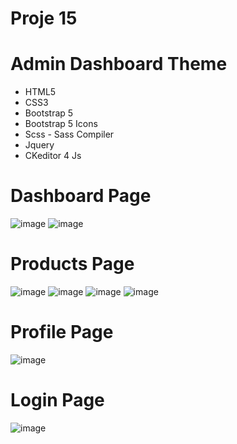 # Proje 15

# Admin Dashboard Theme
<ul>
  <li>HTML5</li>
  <li>CSS3</li>
  <li>Bootstrap 5</li>
  <li>Bootstrap 5 Icons</li>
  <li>Scss - Sass Compiler</li>
  <li>Jquery</li>
  <li>CKeditor 4 Js</li>
</ul>

# Dashboard Page
![image](https://user-images.githubusercontent.com/115400485/223115278-51a38df7-417a-430d-afb9-5ded6b5b14d4.png)
![image](https://user-images.githubusercontent.com/115400485/223114457-fd96474b-0b75-4857-b15b-74a0ef17d68c.png)

# Products Page
![image](https://user-images.githubusercontent.com/115400485/223114850-845e86f8-efee-4c47-a4ac-f536c6be9338.png)
![image](https://user-images.githubusercontent.com/115400485/223114918-8df14b33-0cbe-4649-8320-5d240be8633d.png)
![image](https://user-images.githubusercontent.com/115400485/223114976-fd67b121-d261-4011-83ba-643ff2f530c9.png)
![image](https://user-images.githubusercontent.com/115400485/223115031-3f512dd7-7d26-446b-a333-9529045ff0d3.png)

# Profile Page
![image](https://user-images.githubusercontent.com/115400485/223115415-5b277cb7-25e4-4669-98e2-590f6a40c2fa.png)

# Login Page
![image](https://user-images.githubusercontent.com/115400485/223116246-9127e275-00d1-40be-9b49-84dfb09b7248.png)
